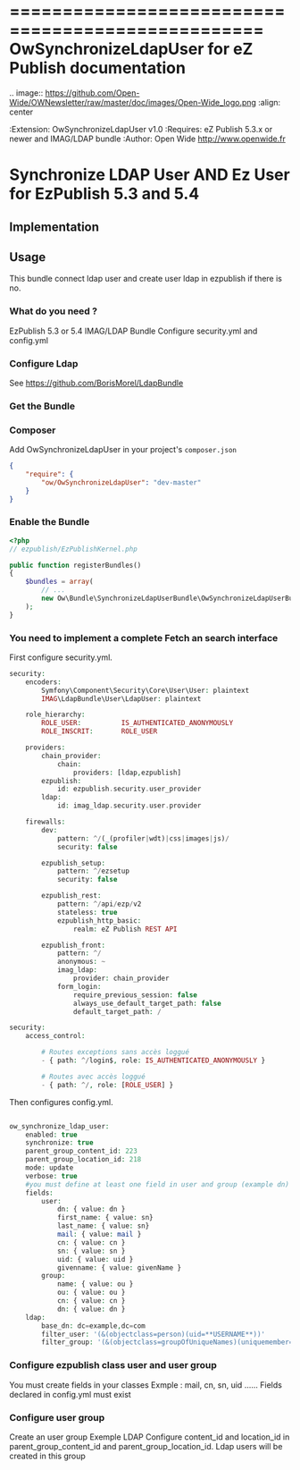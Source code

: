 ==================================================
OwSynchronizeLdapUser for eZ Publish documentation
==================================================

.. image:: https://github.com/Open-Wide/OWNewsletter/raw/master/doc/images/Open-Wide_logo.png
    :align: center

:Extension: OwSynchronizeLdapUser v1.0
:Requires: eZ Publish 5.3.x or newer  and  IMAG/LDAP bundle 
:Author: Open Wide http://www.openwide.fr


Synchronize LDAP User AND Ez User for EzPublish 5.3 and 5.4
=====================================

Implementation
--------------

## Usage ##

This bundle connect ldap user and create user ldap in ezpublish if there is no.

### What do you need ? ###

EzPublish 5.3 or 5.4
IMAG/LDAP Bundle
Configure security.yml and config.yml

### Configure Ldap

See https://github.com/BorisMorel/LdapBundle


### Get the Bundle

### Composer
Add OwSynchronizeLdapUser in your project's `composer.json`

```json
{
    "require": {
        "ow/OwSynchronizeLdapUser": "dev-master"
    }
}
```

### Enable the Bundle

``` php
<?php
// ezpublish/EzPublishKernel.php

public function registerBundles()
{
    $bundles = array(
        // ...
        new Ow\Bundle\SynchronizeLdapUserBundle\OwSynchronizeLdapUserBundle(),
    );
}
```




### You need to implement a complete Fetch an search interface ###

First configure security.yml. 

```php
security:
    encoders:
        Symfony\Component\Security\Core\User\User: plaintext
        IMAG\LdapBundle\User\LdapUser: plaintext

    role_hierarchy:
        ROLE_USER:          IS_AUTHENTICATED_ANONYMOUSLY
        ROLE_INSCRIT:       ROLE_USER

    providers:
        chain_provider:
            chain: 
                providers: [ldap,ezpublish]
        ezpublish:
            id: ezpublish.security.user_provider
        ldap:    
            id: imag_ldap.security.user.provider

    firewalls:
        dev:
            pattern: ^/(_(profiler|wdt)|css|images|js)/
            security: false

        ezpublish_setup:
            pattern: ^/ezsetup
            security: false

        ezpublish_rest:
            pattern: ^/api/ezp/v2
            stateless: true
            ezpublish_http_basic:
                realm: eZ Publish REST API

        ezpublish_front:
            pattern: ^/
            anonymous: ~
            imag_ldap:
                provider: chain_provider            
            form_login:
                require_previous_session: false
                always_use_default_target_path: false
                default_target_path: /           

security:
    access_control:

        # Routes exceptions sans accès loggué
        - { path: ^/login$, role: IS_AUTHENTICATED_ANONYMOUSLY }

        # Routes avec accès loggué
        - { path: ^/, role: [ROLE_USER] }

```

Then configures config.yml.

```php

ow_synchronize_ldap_user:
    enabled: true
    synchronize: true
    parent_group_content_id: 223
    parent_group_location_id: 218
    mode: update
    verbose: true
    #you must define at least one field in user and group (example dn) 
    fields:
        user:
            dn: { value: dn }
            first_name: { value: sn}
            last_name: { value: sn}
            mail: { value: mail }
            cn: { value: cn }
            sn: { value: sn }
            uid: { value: uid }
            givenname: { value: givenName }
        group:
            name: { value: ou }
            ou: { value: ou }
            cn: { value: cn }
            dn: { value: dn }
    ldap:
        base_dn: dc=example,dc=com
        filter_user: '(&(objectclass=person)(uid=**USERNAME**))'
        filter_group: '(&(objectclass=groupOfUniqueNames)(uniquemember=uid=**USERNAME**,dc=example,dc=com))'

```

### Configure ezpublish class user and user group ###

You must create fields in your classes
Exmple : mail, cn, sn, uid ......
Fields declared in config.yml must exist

### Configure user group ###

Create an user group
Exemple LDAP
Configure content_id and location_id in parent_group_content_id and parent_group_location_id.
Ldap users will be created in this group






